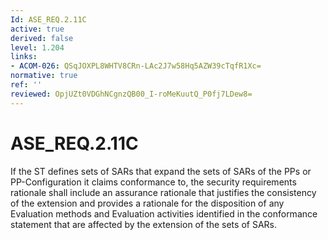 ```yaml
---
Id: ASE_REQ.2.11C
active: true
derived: false
level: 1.204
links:
- ACOM-026: QSqJOXPL8WHTV8CRn-LAc2J7w58Hq5AZW39cTqfR1Xc=
normative: true
ref: ''
reviewed: OpjUZt0VDGhNCgnzQB00_I-roMeKuutQ_P0fj7LDew8=
---
```


# ASE_REQ.2.11C

If the ST defines sets of SARs that expand the sets of SARs of the PPs or PP-Configuration it claims conformance to, the security requirements rationale shall include an assurance rationale that justifies the consistency of the extension and provides a rationale for the disposition of any Evaluation methods and Evaluation activities identified in the conformance statement that are affected by the extension of the sets of SARs.